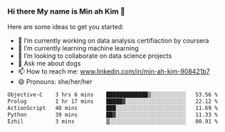 ### Hi there My name is Min ah Kim 👋

Here are some ideas to get you started:

- 🔭 I’m currently working on data analysis certifiaction by coursera
- 🌱 I’m currently learning machine learning
- 👯 I’m looking to collaborate on data science projects
- 💬 Ask me about dogs
- 📫 How to reach me: www.linkedin.com/in/min-ah-kim-908421b7
- 😄 Pronouns: she/her/her

<!--START_SECTION:waka-->

```txt
Objective-C    3 hrs 6 mins    █████████████▒░░░░░░░░░░░   53.56 %
Prolog         1 hr 17 mins    █████▓░░░░░░░░░░░░░░░░░░░   22.12 %
ActionScript   40 mins         ███░░░░░░░░░░░░░░░░░░░░░░   11.69 %
Python         39 mins         ██▓░░░░░░░░░░░░░░░░░░░░░░   11.33 %
Ezhil          3 mins          ▒░░░░░░░░░░░░░░░░░░░░░░░░   00.91 %
```

<!--END_SECTION:waka-->
